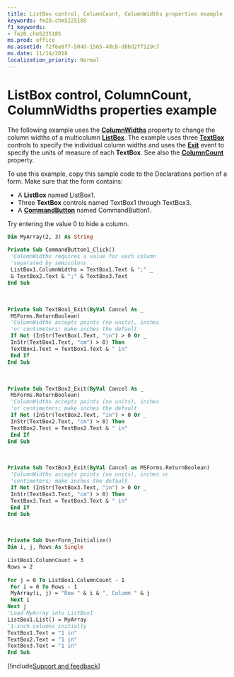 ```yaml
---
title: ListBox control, ColumnCount, ColumnWidths properties example
keywords: fm20.chm5225185
f1_keywords:
- fm20.chm5225185
ms.prod: office
ms.assetid: f2f6e0f7-504d-1565-4dcb-d8bd2ff129c7
ms.date: 11/14/2018
localization_priority: Normal
---
```



# ListBox control, ColumnCount, ColumnWidths properties example

The following example uses the **[ColumnWidths](columnwidths-property.md)** property to change the column widths of a multicolumn **[ListBox](listbox-control.md)**. The example uses three **[TextBox](textbox-control.md)** controls to specify the individual column widths and uses the **[Exit](enter-exit-events.md)** event to specify the units of measure of each **TextBox**. See also the **[ColumnCount](columncount-property.md)** property.

To use this example, copy this sample code to the Declarations portion of a form. Make sure that the form contains:

- A **ListBox** named ListBox1.   
- Three **TextBox** controls named TextBox1 through TextBox3.   
- A **[CommandButton](commandbutton-control.md)** named CommandButton1.
    

Try entering the value 0 to hide a column.

```vb
Dim MyArray(2, 3) As String 
 
Private Sub CommandButton1_Click() 
 'ColumnWidths requires a value for each column 
 'separated by semicolons 
 ListBox1.ColumnWidths = TextBox1.Text & ";" _ 
 & TextBox2.Text & ";" & TextBox3.Text 
End Sub
```

<br/>

```vb
Private Sub TextBox1_Exit(ByVal Cancel As _ 
 MSForms.ReturnBoolean) 
 'ColumnWidths accepts points (no units), inches 
 'or centimeters; make inches the default 
 If Not (InStr(TextBox1.Text, "in") > 0 Or _ 
 InStr(TextBox1.Text, "cm") > 0) Then 
 TextBox1.Text = TextBox1.Text & " in" 
 End If 
End Sub
```

<br/>

```vb
Private Sub TextBox2_Exit(ByVal Cancel As _ 
 MSForms.ReturnBoolean) 
 'ColumnWidths accepts points (no units), inches 
 'or centimeters; make inches the default 
 If Not (InStr(TextBox2.Text, "in") > 0 Or _ 
 InStr(TextBox2.Text, "cm") > 0) Then 
 TextBox2.Text = TextBox2.Text & " in" 
 End If 
End Sub
```

<br/>


```vb
Private Sub TextBox3_Exit(ByVal Cancel as MSForms.ReturnBoolean) 
 'ColumnWidths accepts points (no units), inches or 
 'centimeters; make inches the default 
 If Not (InStr(TextBox3.Text, "in") > 0 Or _ 
 InStr(TextBox3.Text, "cm") > 0) Then 
 TextBox3.Text = TextBox3.Text & " in" 
 End If 
End Sub
```

<br/>


```vb
Private Sub UserForm_Initialize() 
Dim i, j, Rows As Single 
 
ListBox1.ColumnCount = 3 
Rows = 2 
 
For j = 0 To ListBox1.ColumnCount - 1 
 For i = 0 To Rows - 1 
 MyArray(i, j) = "Row " & i & ", Column " & j 
 Next i 
Next j 
'Load MyArray into ListBox1 
ListBox1.List() = MyArray 
'1-inch columns initially 
TextBox1.Text = "1 in" 
TextBox2.Text = "1 in" 
TextBox3.Text = "1 in" 
End Sub
```

[!include[Support and feedback](~/includes/feedback-boilerplate.md)]